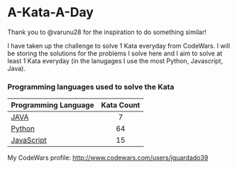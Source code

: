 # A-Kata-A-Day

Thank you to @varunu28 for the inspiration to do something similar!

I have taken up the challenge to solve 1 Kata everyday from CodeWars. I will be storing the solutions for the problems I solve here and I aim to solve at least 1 Kata everyday (in the lanugages I use the most Python, Javascript, Java).

### Programming languages used to solve the Kata


|    Programming Language  |    Kata Count  | 
|----------|:-------------:|
| [JAVA](https://github.com/jguardado39/A-Kata-A-Day/tree/master/Java) | 7 | 
| [Python](https://github.com/jguardado39/A-Kata-A-Day/tree/master/Python) | 64 | 
| [JavaScript](https://github.com/jguardado39/A-Kata-A-Day/tree/master/JavaScript) | 15 | 

My CodeWars profile: http://www.codewars.com/users/jguardado39
